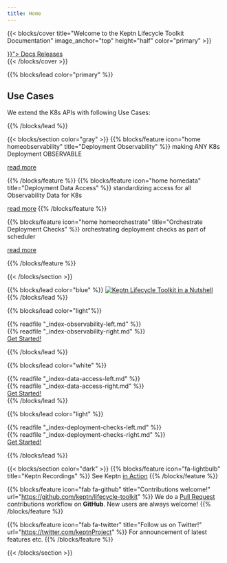 ```yaml
---
title: Home
---
```


<!-- markdownlint-disable no-inline-html -->
<!-- markdownlint-disable-next-line line-length -->
{{< blocks/cover title="Welcome to the Keptn Lifecycle Toolkit Documentation" image_anchor="top" height="half" color="primary" >}}
<div class="mx-auto">
 <a class="btn btn-lg -bg-green mr-3 mb-4" href="{{< relref "/docs" >}}">
  Docs <i class="fas fa-arrow-alt-circle-right ml-2"></i>
 </a>
    <a class="btn btn-lg btn-secondary mr-3 mb-4" href="https://github.com/keptn/lifecycle-toolkit/releases">
  Releases <i class="fab fa-github ml-2 "></i>
 </a>
</div>
{{< /blocks/cover >}}
<!-- markdownlint-enable no-inline-html -->

{{% blocks/lead color="primary" %}}

## Use Cases

We extend the K8s APIs with following Use Cases:

{{% /blocks/lead %}}

{{< blocks/section color="gray" >}}
{{% blocks/feature icon="home homeobservability" title="Deployment Observability" %}}
making ANY K8s Deployment OBSERVABLE

<!-- markdownlint-disable-next-line link-fragments -->
[read more](#deployment-observability)

{{% /blocks/feature %}}
{{% blocks/feature icon="home homedata" title="Deployment Data Access" %}}
standardizing access for all Observability Data for K8s

<!-- markdownlint-disable-next-line link-fragments -->
[read more](#data-access)
{{% /blocks/feature %}}

{{% blocks/feature icon="home homeorchestrate" title="Orchestrate Deployment Checks" %}}
orchestrating deployment checks as part of scheduler

<!-- markdownlint-disable-next-line link-fragments -->
[read more](#deployment-check-orchestration)

{{% /blocks/feature %}}

{{< /blocks/section >}}

{{% blocks/lead color="blue" %}}
[![Keptn Lifecycle Toolkit in a Nutshell](https://img.youtube.com/vi/K-cvnZ8EtGc/0.jpg)](https://www.youtube.com/watch?v=K-cvnZ8EtGc)
{{% /blocks/lead %}}

<!-- markdownlint-disable no-inline-html -->
{{% blocks/lead color="light"%}}
<div class="mx-auto">
<div class="d-flex flex-row flex-wrap" >
<div class="whykeptn whykeptn-left">
{{% readfile "_index-observability-left.md" %}}
</div>
<div class="whykeptn whykeptn-right w-25">
{{% readfile "_index-observability-right.md" %}}
</div>
</div>
<a class="btn -bg-green" href="./docs/getting-started/">
    Get Started!
</a>
</div>

{{% /blocks/lead %}}
<!-- markdownlint-enable no-inline-html -->

<!-- markdownlint-disable no-inline-html -->
{{% blocks/lead color="white" %}}
<div class="mx-auto">
<div class="d-flex flex-row flex-wrap" >
<div class="whykeptn whykeptn-left w-25">
{{% readfile "_index-data-access-left.md" %}}
</div>
<div class="whykeptn whykeptn-right ">
{{% readfile "_index-data-access-right.md" %}}
</div>
</div>
<a class="btn -bg-green" href="./docs/getting-started/">
    Get Started!
</a>
</div>
{{% /blocks/lead %}}
<!-- markdownlint-enable no-inline-html -->

<!-- markdownlint-disable no-inline-html -->
{{% blocks/lead color="light" %}}
<div class="mx-auto">
<div class="d-flex flex-row flex-wrap" >
<div class="whykeptn whykeptn-left">
{{% readfile "_index-deployment-checks-left.md" %}}
</div>
<div class="whykeptn whykeptn-right w-25">
{{% readfile "_index-deployment-checks-right.md" %}}
</div>
</div>
<a class="btn -bg-green" href="./docs/getting-started/">
    Get Started!
</a>
</div>

{{% /blocks/lead %}}
<!-- markdownlint-enable no-inline-html -->

{{< blocks/section color="dark" >}}
{{% blocks/feature icon="fa-lightbulb" title="Keptn Recordings" %}}
See Keptn [in Action](https://youtube.com/playlist?list=PL6i801Rjt9DbikPPILz38U1TLMrEjppzZ)
{{% /blocks/feature %}}

{{% blocks/feature icon="fab fa-github" title="Contributions welcome!" url="https://github.com/keptn/lifecycle-toolkit" %}}
We do a [Pull Request](https://github.com/keptn/lifecycle-toolkit/pulls) contributions workflow on **GitHub**.
New users are always welcome!
{{% /blocks/feature %}}

{{% blocks/feature icon="fab fa-twitter" title="Follow us on Twitter!" url="https://twitter.com/keptnProject" %}}
For announcement of latest features etc.
{{% /blocks/feature %}}

{{< /blocks/section >}}
